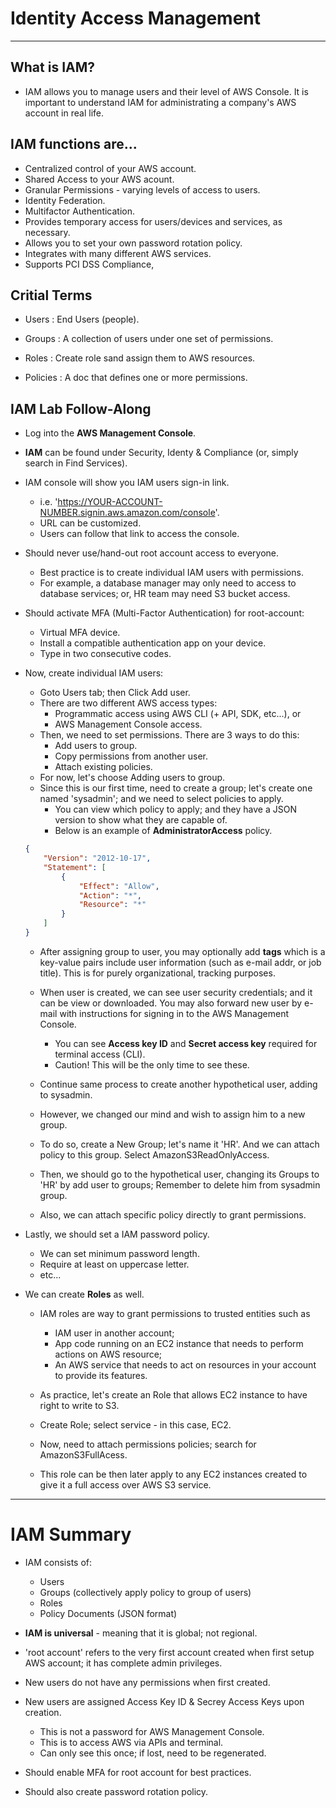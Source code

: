 # Identity Access Management

---

## What is IAM?

- IAM allows you to manage users and their level of AWS Console. It is important
    to understand IAM for administrating a company's AWS account in real life.


## IAM functions are...

- Centralized control of your AWS account.
- Shared Access to your AWS acount.
- Granular Permissions - varying levels of access to users.
- Identity Federation.
- Multifactor Authentication.
- Provides temporary access for users/devices and services, as necessary.
- Allows you to set your own password rotation policy.
- Integrates with many different AWS services.
- Supports PCI DSS Compliance,

## Critial Terms

- Users :  End Users (people).

- Groups : A collection of users under one set of permissions.

- Roles : Create role sand assign them to AWS resources.

- Policies : A doc that defines one or more permissions.


## IAM Lab Follow-Along

- Log into the **AWS Management Console**.

- **IAM** can be found under Security, Identy & Compliance (or, simply search in
    Find Services).

- IAM console will show you IAM users sign-in link.
    - i.e. 'https://YOUR-ACCOUNT-NUMBER.signin.aws.amazon.com/console'.
    - URL can be customized.
    - Users can follow that link to access the console.

- Should never use/hand-out root account access to everyone.
    - Best practice is to create individual IAM users with permissions.
    - For example, a database manager may only need to access to database
        services; or, HR team may need S3 bucket access.

- Should activate MFA (Multi-Factor Authentication) for root-account:
    - Virtual MFA device.
    - Install a compatible authentication app on your device.
    - Type in two consecutive codes.

- Now, create individual IAM users:
    - Goto Users tab; then Click Add user.
    - There are two different AWS access types:
        - Programmatic access using AWS CLI (+ API, SDK, etc...), or
        - AWS Management Console access.
    - Then, we need to set permissions. There are 3 ways to do this:
        - Add users to group.
        - Copy permissions from another user.
        - Attach existing policies.
    - For now, let's choose Adding users to group.
    - Since this is our first time, need to create a group; let's create one
        named 'sysadmin'; and we need to select policies to apply.
        - You can view which policy to apply; and they have a JSON version to
            show what they are capable of.
        - Below is an example of **AdministratorAccess** policy.

    ```json
    {
        "Version": "2012-10-17",
        "Statement": [
            {
                "Effect": "Allow",
                "Action": "*",
                "Resource": "*"
            }
        ]
    }
    ```

    - After assigning group to user, you may optionally add **tags** which is a
        key-value pairs include user information (such as e-mail addr, or job
        title). This is for purely organizational, tracking purposes.
    - When user is created, we can see user security credentials; and it can be
        view or downloaded. You may also forward new user by e-mail with
        instructions for signing in to the AWS Management Console.
        - You can see **Access key ID** and **Secret access key** required for
            terminal access (CLI).
        - Caution! This will be the only time to see these.

    - Continue same process to create another hypothetical user, adding to
        sysadmin.
    - However, we changed our mind and wish to assign him to a new group.
    - To do so, create a New Group; let's name it 'HR'. And we can attach policy
        to this group. Select AmazonS3ReadOnlyAccess.
    - Then, we should go to the hypothetical user, changing its Groups to 'HR'
        by add user to groups; Remember to delete him from sysadmin group.
    - Also, we can attach specific policy directly to grant permissions.

- Lastly, we should set a IAM password policy.
    - We can set minimum password length.
    - Require at least on uppercase letter.
    - etc...

- We can create **Roles** as well.
    - IAM roles are way to grant permissions to trusted entities such as
        - IAM user in another account;
        - App code running on an EC2 instance that needs to perform actions on
            AWS resource;
        - An AWS service that needs to act on resources in your account to
            provide its features.
    - As practice, let's create an Role that allows EC2 instance to have right
        to write to S3.

    - Create Role; select service - in this case, EC2.
    - Now, need to attach permissions policies; search for AmazonS3FullAcess.
    - This role can be then later apply to any EC2 instances created to give it
        a full access over AWS S3 service.

---

# IAM Summary

- IAM consists of:
    - Users
    - Groups (collectively apply policy to group of users)
    - Roles
    - Policy Documents (JSON format)

- **IAM is universal** - meaning that it is global; not regional.

- 'root account' refers to the very first account created when first setup AWS
    account; it has complete admin privileges.

- New users do not have any permissions when first created.

- New users are assigned Access Key ID & Secrey Access Keys upon creation.
    - This is not a password for AWS Management Console.
    - This is to access AWS via APIs and terminal.
    - Can only see this once; if lost, need to be regenerated.

- Should enable MFA for root account for best practices.

- Should also create password rotation policy.

